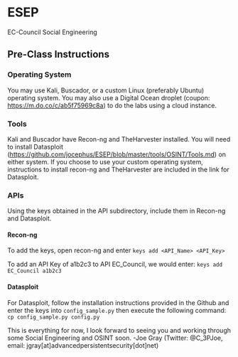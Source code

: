 # ESEP
EC-Council Social Engineering

## Pre-Class Instructions
### Operating System
You may use Kali, Buscador, or a custom Linux (preferably Ubuntu) operating system. You may also use a Digital Ocean droplet (coupon: https://m.do.co/c/ab5f75969c8a) to do the labs using a cloud instance.

### Tools
Kali and Buscador have Recon-ng and TheHarvester installed. You will need to install Datasploit (https://github.com/jocephus/ESEP/blob/master/tools/OSINT/Tools.md) on either system. If you choose to use your custom operating system, instructions to install recon-ng and TheHarvester are included in the link for Datasploit.

### APIs
Using the keys obtained in the API subdirectory, include them in Recon-ng and Datasploit.

#### Recon-ng
To add the keys, open recon-ng and enter 
```keys add <API_Name> <API_Key>```

To add an API Key of a1b2c3 to API EC_Council, we would enter:
```keys add EC_Council a1b2c3```

#### Datasploit
For Datasploit, follow the installation instructions provided in the Github and enter the keys into ```config_sample.py``` then execute the following command:
```cp config_sample.py config.py```

This is everything for now, I look forward to seeing you and working through some Social Engineering and OSINT soon.
-Joe Gray (Twitter: @C_3PJoe, email: jgray[at]advancedpersistentsecurity[dot]net)
